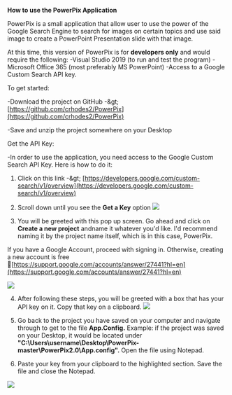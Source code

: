 **How to use the PowerPix Application**

PowerPix is a small application that allow user to use the power of the Google Search Engine to search for images on certain topics and use said image to create a PowerPoint Presentation slide with that image.

At this time, this version of PowerPix is for **developers only** and would require the following:
 -Visual Studio 2019 (to run and test the program)
 -Microsoft Office 365 (most preferably MS PowerPoint)
 -Access to a Google Custom Search API key.

To get started:

-Download the project on GitHub -\&gt; [https://github.com/crhodes2/PowerPix](https://github.com/crhodes2/PowerPix)

-Save and unzip the project somewhere on your Desktop

Get the API Key:

-In order to use the application, you need access to the Google Custom Search API Key. Here is how to do it:

1) Click on this link -\&gt; [https://developers.google.com/custom-search/v1/overview](https://developers.google.com/custom-search/v1/overview)

2) Scroll down until you see the **Get a Key** option ![](RackMultipart20200420-4-cpchpr_html_23ea16c9a4d13b0e.png)

3) You will be greeted with this pop up screen. Go ahead and click on **Create a new project** andname it whatever you&#39;d like. I&#39;d recommend naming it by the project name itself, which is in this case, PowerPix.

If you have a Google Account, proceed with signing in. Otherwise, creating a new account is free [https://support.google.com/accounts/answer/27441?hl=en](https://support.google.com/accounts/answer/27441?hl=en)

![](RackMultipart20200420-4-cpchpr_html_8a52606929362021.png)

4) After following these steps, you will be greeted with a box that has your API key on it. Copy that key on a clipboard.
 ![](RackMultipart20200420-4-cpchpr_html_7c33ed269cc3a736.png)

5) Go back to the project you have saved on your computer and navigate through to get to the file **App.Config.** Example: if the project was saved on your Desktop, it would be located under **&quot;C:\Users\username\Desktop\PowerPix-master\PowerPix2.0\App.config&quot;.** Open the file using Notepad.

6) Paste your key from your clipboard to the highlighted section. Save the file and close the Notepad.

![](RackMultipart20200420-4-cpchpr_html_343a00d490db14dd.png)
